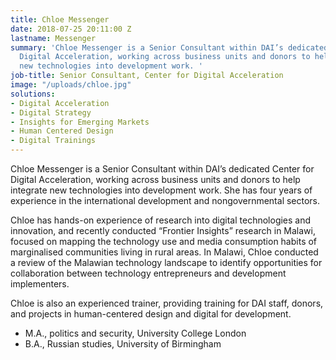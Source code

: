 ```yaml
---
title: Chloe Messenger
date: 2018-07-25 20:11:00 Z
lastname: Messenger
summary: 'Chloe Messenger is a Senior Consultant within DAI’s dedicated Center for
  Digital Acceleration, working across business units and donors to help integrate
  new technologies into development work. '
job-title: Senior Consultant, Center for Digital Acceleration
image: "/uploads/chloe.jpg"
solutions:
- Digital Acceleration
- Digital Strategy
- Insights for Emerging Markets
- Human Centered Design
- Digital Trainings
---
```


Chloe Messenger is a Senior Consultant within DAI’s dedicated Center for Digital Acceleration, working across business units and donors to help integrate new technologies into development work. She has four years of experience in the international development and nongovernmental sectors.
 
Chloe has hands-on experience of research into digital technologies and innovation, and recently conducted “Frontier Insights” research in Malawi, focused on mapping the technology use and media consumption habits of marginalised communities living in rural areas. In Malawi, Chloe conducted a review of the Malawian technology landscape to identify opportunities for collaboration between technology entrepreneurs and development implementers.
 
Chloe is also an experienced trainer, providing training for DAI staff, donors, and projects in human-centered design and digital for development.

* M.A., politics and security, University College London
* B.A., Russian studies, University of Birmingham